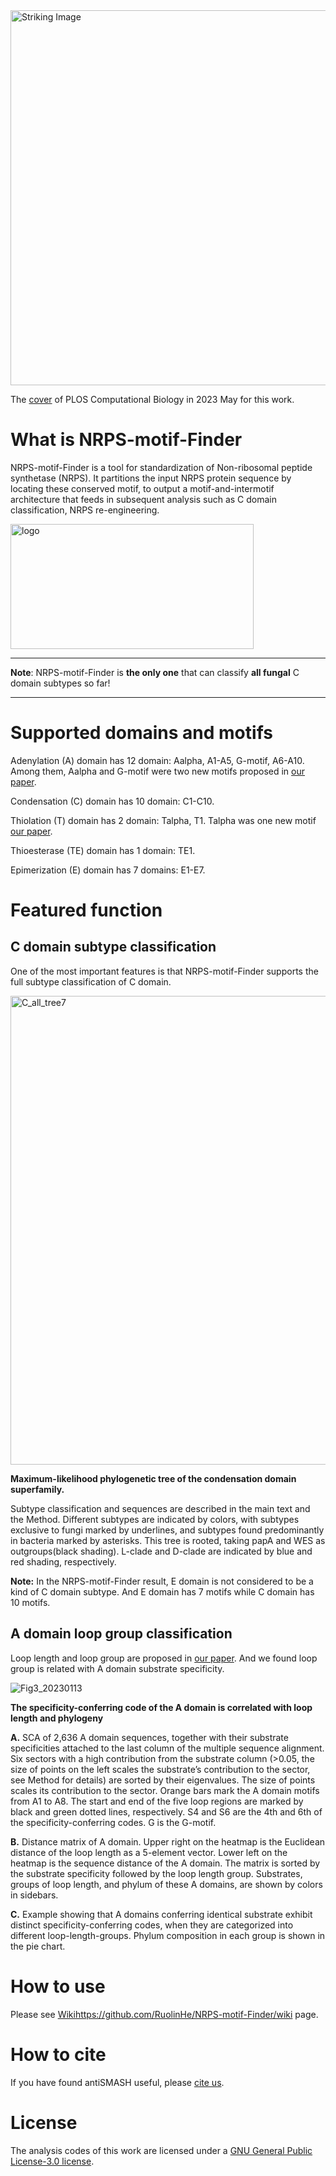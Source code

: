 <img src="https://github.com/RuolinHe/NRPS-motif-Finder/assets/76482251/5ee2d1fc-b026-4be3-bfdc-6ac6d6151a8b" alt="Striking Image" width="600" height="600">

The [cover](https://journals.plos.org/ploscompbiol/issue?id=10.1371/issue.pcbi.v19.i05) of PLOS Computational Biology in 2023 May for this work.

# What is NRPS-motif-Finder
NRPS-motif-Finder is a tool for standardization of Non-ribosomal peptide synthetase (NRPS). It partitions the input NRPS protein sequence by locating these conserved motif, to output a motif-and-intermotif architecture that feeds in subsequent analysis such as C domain classification, NRPS re-engineering.

<img src="https://github.com/RuolinHe/NRPS-motif-Finder-matlab-version/assets/76482251/a0358bd6-3431-4bda-9477-20898debc41a" alt="logo" width="388.9" height="200">

***

**Note**: NRPS-motif-Finder is **the only one** that can classify **all fungal** C domain subtypes so far!

***

# Supported domains and motifs
Adenylation (A) domain has 12 domain: Aalpha, A1-A5, G-motif, A6-A10. Among them, Aalpha and G-motif were two new motifs proposed in [our paper](https://doi.org/10.1371/journal.pcbi.1011100).

Condensation (C) domain has 10 domain: C1-C10.

Thiolation (T) domain has 2 domain: Talpha, T1. Talpha was one new motif [our paper](https://doi.org/10.1371/journal.pcbi.1011100).

Thioesterase (TE) domain has 1 domain: TE1.

Epimerization (E) domain has 7 domains: E1-E7.

# Featured function
## C domain subtype classification
One of the most important features is that NRPS-motif-Finder supports the full subtype classification of C domain.

<img src="https://github.com/RuolinHe/NRPS-motif-Finder/assets/76482251/6fef2845-67aa-44f6-8f7d-7638805b45c9" alt="C_all_tree7" width="839.7" height="750">

**Maximum-likelihood phylogenetic tree of the condensation domain superfamily.**

Subtype classification and sequences are described in the main text and the Method. Different subtypes are indicated by colors, with subtypes exclusive to fungi marked by underlines, and subtypes found predominantly in bacteria marked by asterisks. This tree is rooted, taking papA and WES as outgroups(black shading). L-clade and D-clade are indicated by blue and red shading, respectively.

**Note:** In the NRPS-motif-Finder result, E domain is not considered to be a kind of C domain subtype. And E domain has 7 motifs while C domain has 10 motifs.

## A domain loop group classification
Loop length and loop group are proposed in [our paper](https://doi.org/10.1371/journal.pcbi.1011100). And we found loop group is related with A domain substrate specificity.

![Fig3_20230113](https://github.com/RuolinHe/NRPS-motif-Finder/assets/76482251/b340f9fd-a0ae-42e9-9c8c-ecda58ac3c18)

**The specificity-conferring code of the A domain is correlated with loop length and phylogeny**

**A.** SCA of 2,636 A domain sequences, together with their substrate specificities attached to the last column of the multiple sequence alignment. Six sectors with a high contribution from the substrate column (>0.05, the size of points on the left scales the substrate’s contribution to the sector, see Method for details) are sorted by their eigenvalues. The size of points scales its contribution to the sector. Orange bars mark the A domain motifs from A1 to A8. The start and end of the five loop regions are marked by black and green dotted lines, respectively. S4 and S6 are the 4th and 6th of the specificity-conferring codes. G is the G-motif.

**B.** Distance matrix of A domain. Upper right on the heatmap is the Euclidean distance of the loop length as a 5-element vector. Lower left on the heatmap is the sequence distance of the A domain. The matrix is sorted by the substrate specificity followed by the loop length group. Substrates, groups of loop length, and phylum of these A domains, are shown by colors in sidebars.

**C.** Example showing that A domains conferring identical substrate exhibit distinct specificity-conferring codes, when they are categorized into different loop-length-groups. Phylum composition in each group is shown in the pie chart.

# How to use
Please see [Wiki](https://github.com/RuolinHe/NRPS-motif-Finder/wiki)https://github.com/RuolinHe/NRPS-motif-Finder/wiki page.

# How to cite
If you have found antiSMASH useful, please [cite us](https://doi.org/10.1371/journal.pcbi.1011100).

# License
The analysis codes of this work are licensed under a [GNU General Public License-3.0 license](https://github.com/RuolinHe/NRPS-motif-Finder#GPL-3.0-1-ov-file).
